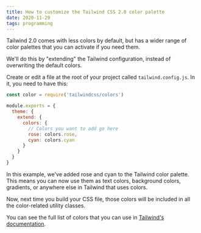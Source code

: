 ```yaml
---
title: How to customize the Tailwind CSS 2.0 color palette
date: 2020-11-29
tags: programming
---
```

Tailwind 2.0 comes with less colors by default, but has a wider range of color palettes that you can activate if you need them. 

We'll do this by "extending" the Tailwind configuration, instead of overwriting the default colors. 

Create or edit a file at the root of your project called `tailwind.config.js`. In it, you need to have this: 

```javascript
const color = require('tailwindcss/colors')

module.exports = {
  theme: {
    extend: {
      colors: {
        // Colors you want to add go here
        rose: colors.rose,
        cyan: colors.cyan
      }
    }
  }
}
```

In this example, we've added rose and cyan to the Tailwind color palette. This means you can now use them as text colors, background colors, gradients, or anywhere else in Tailwind that uses colors. 

Now, next time you build your CSS file, those colors will be included in all the color-related utility classes. 

You can see the full list of colors that you can use in [Tailwind's documentation](https://tailwindcss.com/docs/customizing-colors#color-palette-reference). 

